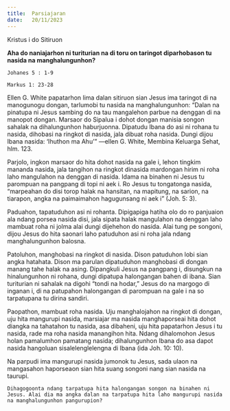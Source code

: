 ```yaml
---
title:  Parsiajaran
date:   20/11/2023
---
```

Kristus i do Sitiruon

**Aha do naniajarhon ni turiturian na di toru on taringot diparhobason tu nasida na manghalungunhon?**

`Johanes 5 : 1-9`

`Markus 1: 23-28`

Ellen G. White papatarhon lima dalan sitiruon sian Jesus ima taringot di na manogunogu dongan, tarlumobi tu nasida na manghalungunhon: “Dalan na pinatupa ni Jesus sambing do na tau mangalehon parbue na denggan di na manopot dongan. Marsaor do Sipalua i dohot dongan manisia songon sahalak na dihalungunhon haburjuonna. Dipatudu Ibana do asi ni rohana tu nasida, dihobasi na ringkot di nasida, jala dibuat roha nasida. Dungi dijou Ibana nasida: ‘Ihuthon ma Ahu’” —ellen G. White, Membina Keluarga Sehat, hlm. 123.

Parjolo, ingkon marsaor do hita dohot nasida na gale i, lehon tingkim mananda nasida, jala tangihon na ringkot dinasida mardongan hirim ni roha laho mangulahon na denggan di nasida. Idama na binahen ni Jesus tu parompuan na pangpang di topi ni aek i. Ro Jesus tu tongatonga nasida, “marpeahan do disi torop halak na hansitan, na mapitung, na sarion, na tiarapon, angka na paimaimahon hagugunsang ni aek i” (Joh. 5: 3).

Paduahon, tapatuduhon asi ni rohanta. Dipigapiga hatiha olo do ro panjuaion ala ndang porsea nasida disi, jala sipata halak mangulahon na denggan laho mambuat roha ni jolma alai dungi dijehehon do nasida. Alai tung pe songoni, dijou Jesus do hita saonari laho patuduhon asi ni roha jala ndang manghalungunhon balosna.

Patoluhon, manghobasi na ringkot di nasida. Dison patuduhon lobi sian angka hatahata. Dison ma parulan dipatuduhon manghobasi di dongan manang tahe halak na asing. Dipangkuli Jesus na pangpang i, disungkun na hinalungunhon ni rohana, dungi dipatupa halongangan bahen di ibana. Sian turiturian ni sahalak na digohi “tondi na hodar,” Jesus do na margogo di inganan i, di na patupahon halongangan di parompuan na gale i na so tarpatupana tu dirina sandiri.

Paopathon, mambuat roha nasida. Uju manghalojahon na ringkot di dongan, uju hita mangurupi nasida, marsiajar ma nasida manghaporseai hita dohot diangka na tahatahon tu nasida, asa dibaheni, uju hita papatarhon Jesus i tu nasida, rade ma roha nasida manangihon hita. Ndang dihalomohon Jesus holan pamalumhon pamatang nasida; dihalungunhon Ibana do asa dapot nasida hangoluan sisalelenglelengna di Ibana (ida Joh. 10: 10).

Na parpudi ima mangurupi nasida jumonok tu Jesus, sada ulaon na mangasahon haporseaon sian hita suang songoni nang sian nasida na taurupi.

`Dihagogoonta ndang tarpatupa hita halongangan songon na binahen ni Jesus. Alai dia ma angka dalan na tarpatupa hita laho mangurupi nasida na manghalungunhon pangurupion?`